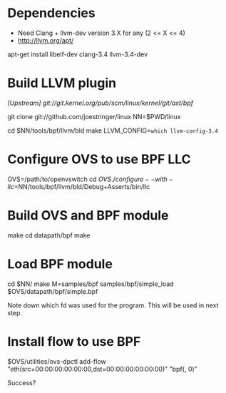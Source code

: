 # Dependencies

- Need Clang + llvm-dev version 3.X for any (2 <= X <= 4)
- http://llvm.org/apt/

apt-get install libelf-dev clang-3.4 llvm-3.4-dev

# Build LLVM plugin

*[Upstream] git://git.kernel.org/pub/scm/linux/kernel/git/ast/bpf*

git clone git://github.com/joestringer/linux
NN=$PWD/linux

cd $NN/tools/bpf/llvm/bld
make LLVM_CONFIG=`which llvm-config-3.4`

# Configure OVS to use BPF LLC

OVS=/path/to/openvswitch
cd $OVS
./configure --with-llc=$NN/tools/bpf/llvm/bld/Debug+Asserts/bin/llc

# Build OVS and BPF module

make
cd datapath/bpf
make

# Load BPF module

cd $NN/
make M=samples/bpf
samples/bpf/simple_load $OVS/datapath/bpf/simple.bpf

Note down which fd was used for the program. This will be used in next step.

# Install flow to use BPF

$OVS/utilities/ovs-dpctl add-flow "eth(src=00:00:00:00:00:00,dst=00:00:00:00:00:00)" "bpf(<FD>, 0)"

Success?
